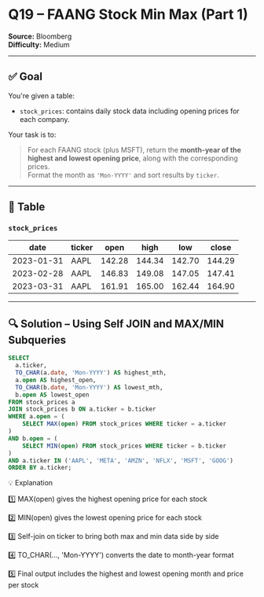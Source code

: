 # Q19 – FAANG Stock Min Max (Part 1)  
**Source:** Bloomberg  
**Difficulty:** Medium  

---

## ✅ Goal  
You're given a table:

- `stock_prices`: contains daily stock data including opening prices for each company.

Your task is to:  
> For each FAANG stock (plus MSFT), return the **month-year of the highest and lowest opening price**, along with the corresponding prices.  
> Format the month as `'Mon-YYYY'` and sort results by `ticker`.

---

## 🧾 Table

### `stock_prices`

| date       | ticker | open   | high   | low    | close  |
|------------|--------|--------|--------|--------|--------|
| 2023-01-31 | AAPL   | 142.28 | 144.34 | 142.70 | 144.29 |
| 2023-02-28 | AAPL   | 146.83 | 149.08 | 147.05 | 147.41 |
| 2023-03-31 | AAPL   | 161.91 | 165.00 | 162.44 | 164.90 |

---

## 🔍 Solution – Using Self JOIN and MAX/MIN Subqueries

```sql
SELECT
  a.ticker,
  TO_CHAR(a.date, 'Mon-YYYY') AS highest_mth,
  a.open AS highest_open,
  TO_CHAR(b.date, 'Mon-YYYY') AS lowest_mth,
  b.open AS lowest_open
FROM stock_prices a
JOIN stock_prices b ON a.ticker = b.ticker
WHERE a.open = (
    SELECT MAX(open) FROM stock_prices WHERE ticker = a.ticker
)
AND b.open = (
    SELECT MIN(open) FROM stock_prices WHERE ticker = b.ticker
)
AND a.ticker IN ('AAPL', 'META', 'AMZN', 'NFLX', 'MSFT', 'GOOG')
ORDER BY a.ticker;
```
💡 Explanation

1️⃣ MAX(open) gives the highest opening price for each stock

2️⃣ MIN(open) gives the lowest opening price for each stock

3️⃣ Self-join on ticker to bring both max and min data side by side

4️⃣ TO_CHAR(..., 'Mon-YYYY') converts the date to month-year format

5️⃣ Final output includes the highest and lowest opening month and price per stock

